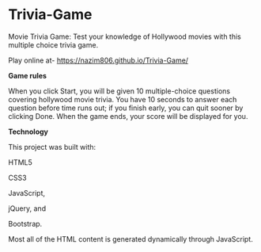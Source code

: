 # Trivia-Game

Movie Trivia Game:
Test your knowledge of Hollywood movies with this multiple choice trivia game.

Play online at- https://nazim806.github.io/Trivia-Game/

**Game rules**

When you click Start, you will be given 10 multiple-choice questions covering hollywood movie trivia. You have 10 seconds to answer each question before time runs out; if you finish early, you can quit sooner by clicking Done. When the game ends, your score will be displayed for you.


**Technology**


This project was built with: 

HTML5

CSS3

JavaScript, 

jQuery, and 

Bootstrap.


Most all of the HTML content is generated dynamically through JavaScript.
